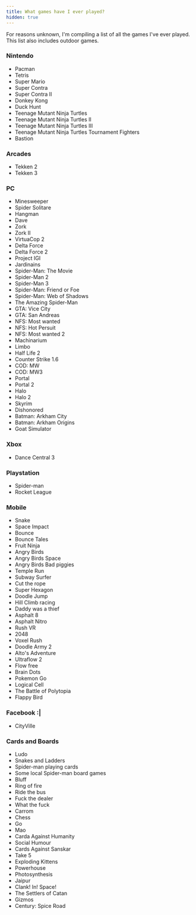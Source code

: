 ```yaml
---
title: What games have I ever played?
hidden: true
---
```


For reasons unknown, I'm compiling a list of all the games I've ever played. This list also includes outdoor games.

### Nintendo
- Pacman
- Tetris
- Super Mario
- Super Contra
- Super Contra II
- Donkey Kong
- Duck Hunt
- Teenage Mutant Ninja Turtles
- Teenage Mutant Ninja Turtles II
- Teenage Mutant Ninja Turtles III
- Teenage Mutant Ninja Turtles Tournament Fighters
- Bastion

### Arcades
- Tekken 2
- Tekken 3

### PC
- Minesweeper
- Spider Solitare
- Hangman
- Dave
- Zork
- Zork II
- VirtuaCop 2
- Delta Force
- Delta Force 2
- Project IGI
- Jardinains
- Spider-Man: The Movie
- Spider-Man 2
- Spider-Man 3
- Spider-Man: Friend or Foe
- Spider-Man: Web of Shadows
- The Amazing Spider-Man
- GTA: Vice City
- GTA: San Andreas
- NFS: Most wanted
- NFS: Hot Persuit
- NFS: Most wanted 2
- Machinarium
- Limbo
- Half Life 2
- Counter Strike 1.6
- COD: MW
- COD: MW3
- Portal
- Portal 2
- Halo
- Halo 2
- Skyrim
- Dishonored
- Batman: Arkham City
- Batman: Arkham Origins
- Goat Simulator

### Xbox
- Dance Central 3

### Playstation
- Spider-man
- Rocket League

### Mobile
- Snake
- Space Impact
- Bounce
- Bounce Tales
- Fruit Ninja
- Angry Birds
- Angry Birds Space
- Angry Birds Bad piggies
- Temple Run
- Subway Surfer
- Cut the rope
- Super Hexagon
- Doodle Jump
- Hill Climb racing
- Daddy was a thief
- Asphalt 8
- Asphalt Nitro
- Rush VR
- 2048
- Voxel Rush
- Doodle Army 2
- Alto's Adventure
- Ultraflow 2
- Flow free
- Brain Dots
- Pokemon Go
- Logical Cell
- The Battle of Polytopia
- Flappy Bird

### Facebook :|
- CityVille

### Cards and Boards
- Ludo
- Snakes and Ladders
- Spider-man playing cards
- Some local Spider-man board games
- Bluff
- Ring of fire
- Ride the bus
- Fuck the dealer
- What the fuck
- Carrom
- Chess
- Go
- Mao
- Carda Against Humanity
- Social Humour
- Cards Against Sanskar
- Take 5
- Exploding Kittens
- Powerhouse
- Photosynthesis
- Jaipur
- Clank! In! Space!
- The Settlers of Catan
- Gizmos
- Century: Spice Road